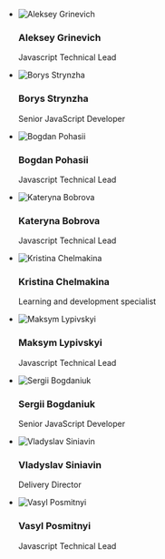 <!--# Mentors-->

<ul class="mentors">
  <li class="mentor">
    <div class="mentor__img"><img src="../assets/images/mentors/algri.jpg" alt="Aleksey Grinevich" /></div>
    <h3 class="mentor__name">Aleksey Grinevich</h3>  
    <p class="mentor__desc">Javascript Technical Lead</p>
  </li>
  <li class="mentor">
    <div class="mentor__img"><img src="../assets/images/mentors/bost.jpg" alt="Borys Strynzha" /></div>
    <h3 class="mentor__name">Borys Strynzha</h3>  
    <p class="mentor__desc">Senior JavaScript Developer</p>
  </li>
  <li class="mentor">
    <div class="mentor__img"><img src="../assets/images/mentors/bpo.jpg" alt="Bogdan Pohasii" /></div>
    <h3 class="mentor__name">Bogdan Pohasii</h3>  
    <p class="mentor__desc">Javascript Technical Lead</p>
  </li>
  <li class="mentor">
    <div class="mentor__img"><img src="../assets/images/mentors/kahu.jpg" alt="Kateryna Bobrova" /></div>
    <h3 class="mentor__name">Kateryna Bobrova</h3>  
    <p class="mentor__desc">Javascript Technical Lead</p>
  </li>
  <li class="mentor">
    <div class="mentor__img"><img src="../assets/images/mentors/krc.jpg" alt="Kristina Chelmakina" /></div>
    <h3 class="mentor__name">Kristina Chelmakina</h3>  
    <p class="mentor__desc">Learning and development specialist</p>
  </li>
  <li class="mentor">
    <div class="mentor__img"><img src="../assets/images/mentors/lym.jpg" alt="Maksym Lypivskyi" /></div>
    <h3 class="mentor__name">Maksym Lypivskyi</h3>  
    <p class="mentor__desc">Javascript Technical Lead</p>
  </li>
  <li class="mentor">
    <div class="mentor__img"><img src="../assets/images/mentors/sbogd.jpg" alt="Sergii Bogdaniuk" /></div>
    <h3 class="mentor__name">Sergii Bogdaniuk</h3>  
    <p class="mentor__desc">Senior JavaScript Developer</p>
  </li>
  <li class="mentor">
    <div class="mentor__img"><img src="../assets/images/mentors/vlads.jpg" alt="Vladyslav Siniavin" /></div>
    <h3 class="mentor__name">Vladyslav Siniavin</h3>  
    <p class="mentor__desc">Delivery Director</p>
  </li>
  <li class="mentor">
    <div class="mentor__img"><img src="../assets/images/mentors/vpos.jpg" alt="Vasyl Posmitnyi" /></div>
    <h3 class="mentor__name">Vasyl Posmitnyi</h3>
    <p class="mentor__desc">Javascript Technical Lead</p>
  </li>
</ul>
